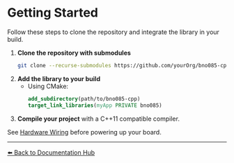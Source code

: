 # Getting Started

Follow these steps to clone the repository and integrate the library in your build.

1. **Clone the repository with submodules**
   ```bash
   git clone --recurse-submodules https://github.com/yourOrg/bno085-cpp.git
   ```
2. **Add the library to your build**
   - Using CMake:
     ```cmake
     add_subdirectory(path/to/bno085-cpp)
     target_link_libraries(myApp PRIVATE bno085)
     ```
3. **Compile your project** with a C++11 compatible compiler.

See [Hardware Wiring](HardwareWiring.md) before powering up your board.

---

[⬅️ Back to Documentation Hub](README.md)
